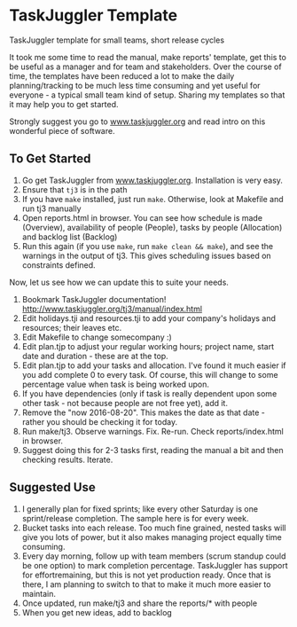 # TaskJuggler Template
TaskJuggler template for small teams, short release cycles

It took me some time to read the manual, make reports' template, get this to be useful as a manager and for team and stakeholders.
Over the course of time, the templates have been reduced a lot to make the daily planning/tracking to be much less time consuming and yet useful for everyone - a typical small team kind of setup.
Sharing my templates so that it may help you to get started.

Strongly suggest you go to www.taskjuggler.org and read intro on this wonderful piece of software.

## To Get Started

1. Go get TaskJuggler from www.taskjuggler.org. Installation is very easy.
2. Ensure that `tj3` is in the path
3. If you have `make` installed, just run `make`. Otherwise, look at Makefile and run tj3 manually
4. Open reports.html in browser. You can see how schedule is made (Overview), availability of people (People), tasks by people (Allocation) and backlog list (Backlog)
5. Run this again (if you use `make`, run `make clean && make`), and see the warnings in the output of tj3. This gives scheduling issues based on constraints defined.

Now, let us see how we can update this to suite your needs.

1. Bookmark TaskJuggler documentation! http://www.taskjuggler.org/tj3/manual/index.html
2. Edit holidays.tji and resources.tji to add your company's holidays and resources; their leaves etc.
3. Edit Makefile to change somecompany :)
4. Edit plan.tjp to adjust your regular working hours; project name, start date and duration - these are at the top.
5. Edit plan.tjp to add your tasks and allocation. I've found it much easier if you add complete 0 to every task. Of course, this will change to some percentage value when task is being worked upon.
6. If you have dependencies (only if task is really dependent upon some other task - not because people are not free yet), add it.
7. Remove the "now 2016-08-20". This makes the date as that date - rather you should be checking it for today.
8. Run make/tj3. Observe warnings. Fix. Re-run. Check reports/index.html in browser.
9. Suggest doing this for 2-3 tasks first, reading the manual a bit and then checking results. Iterate.

## Suggested Use

1. I generally plan for fixed sprints; like every other Saturday is one sprint/release completion. The sample here is for every week.
2. Bucket tasks into each release. Too much fine grained, nested tasks will give you lots of power, but it also makes managing project equally time consuming.
3. Every day morning, follow up with team members (scrum standup could be one option) to mark completion percentage. TaskJuggler has support for effortremaining, but this is not yet production ready. Once that is there, I am planning to switch to that to make it much more easier to maintain.
4. Once updated, run make/tj3 and share the reports/* with people
5. When you get new ideas, add to backlog


